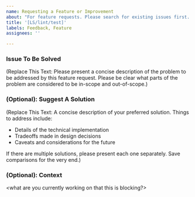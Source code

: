 ```yaml
---
name: Requesting a Feature or Improvement
about: "For feature requests. Please search for existing issues first. Also see CONTRIBUTING."
title: '[LS/lint/test]'
labels: Feedback, Feature
assignees: ''

---
```


<!--

Instructions:
-------------

Please fill out the template below to the best of your ability and include a label indicating which tool/service you were working with when you encountered the problem.

-->

### Issue To Be Solved
(Replace This Text: Please present a concise description of the problem to be addressed by this feature request. Please be clear what parts of the problem are considered to be in-scope and out-of-scope.)

### (Optional): Suggest A Solution

(Replace This Text: A concise description of your preferred solution. Things to address include:
* Details of the technical implementation
* Tradeoffs made in design decisions
* Caveats and considerations for the future

If there are multiple solutions, please present each one separately. Save comparisons for the very end.)
  
### (Optional): Context

<what are you currently working on that this is blocking?>
